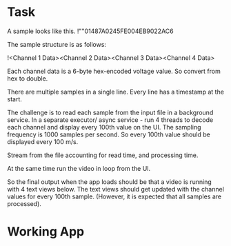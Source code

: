 # Task
A sample looks like this. 
!""01487A0245FE004EB9022AC6

The sample structure is as follows:

!<Sample NumberMSB><Sample NumberLSB><Channel 1 Data><Channel 2 Data><Channel 3 Data><Channel 4 Data>

Each channel data is a 6-byte hex-encoded voltage value. So convert from hex to double. 

There are multiple samples in a single line. Every line has a timestamp at the start. 

The challenge is to read each sample from the input file in a background service. In a separate executor/ async service - run 4 threads to decode each channel and display every 100th value on the UI. The sampling frequency is 1000 samples per second. So every 100th value should be displayed every 100 m/s. 

Stream from the file accounting for read time, and processing time. 

At the same time run the video in loop from the UI.

So the final output when the app loads should be that a video is running with 4 text views below. The text views should get updated with the channel values for every 100th sample. (However, it is expected that all samples are processed). 

# Working App
